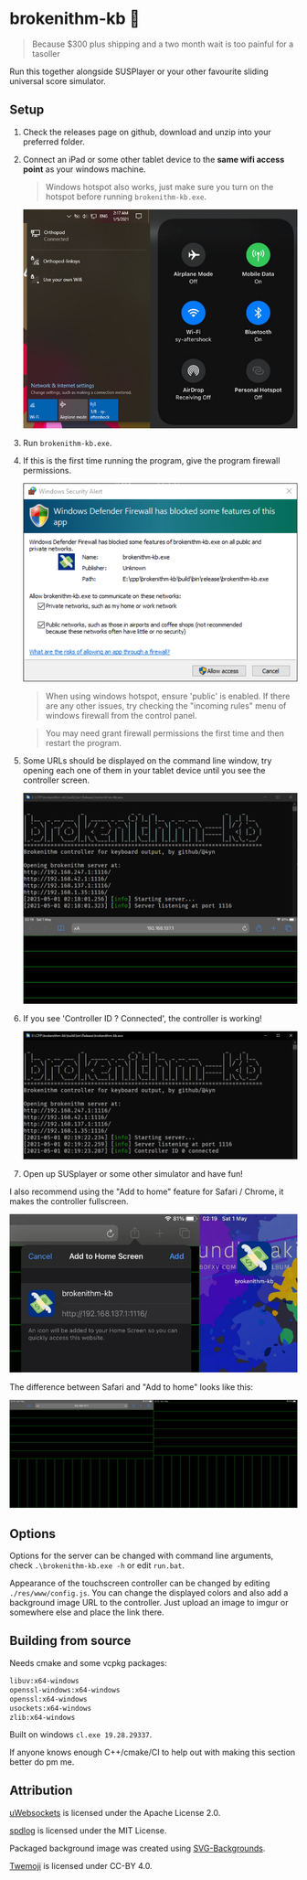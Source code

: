 # brokenithm-kb 💸

> Because $300 plus shipping and a two month wait is too painful for a tasoller

Run this together alongside SUSPlayer or your other favourite sliding universal score simulator.

## Setup

1. Check the releases page on github, download and unzip into your preferred folder.
2. Connect an iPad or some other tablet device to the **same wifi access point** as your windows machine.

   > Windows hotspot also works, just make sure you turn on the hotspot before running `brokenithm-kb.exe`.

   ![hotspot](images/wifi.png)

3. Run `brokenithm-kb.exe`.
4. If this is the first time running the program, give the program firewall permissions.

   ![firewall](images/firewall.png)

   > When using windows hotspot, ensure 'public' is enabled. If there are any other issues, try checking the "incoming rules" menu of windows firewall from the control panel.

   > You may need grant firewall permissions the first time and then restart the program.

5. Some URLs should be displayed on the command line window, try opening each one of them in your tablet device until you see the controller screen.

   ![running window](images/link.png)

6. If you see 'Controller ID ? Connected', the controller is working!

   ![connected](images/connected.png)

7. Open up SUSplayer or some other simulator and have fun!

I also recommend using the "Add to home" feature for Safari / Chrome, it makes the controller fullscreen.

![add to home](images/homescreen.png)

The difference between Safari and "Add to home" looks like this:

![safari vs add to home](images/fullscreen.png)

## Options

Options for the server can be changed with command line arguments, check `.\brokenithm-kb.exe -h` or edit `run.bat`.

Appearance of the touchscreen controller can be changed by editing `./res/www/config.js`.
You can change the displayed colors and also add a background image URL to the controller. Just upload an image to imgur or somewhere else and place the link there.

## Building from source

Needs cmake and some vcpkg packages:

```
libuv:x64-windows
openssl-windows:x64-windows
openssl:x64-windows
usockets:x64-windows
zlib:x64-windows
```

Built on windows `cl.exe 19.28.29337`.

If anyone knows enough C++/cmake/CI to help out with making this section better do pm me.

## Attribution

[uWebsockets](https://github.com/uNetworking/uWebSockets) is licensed under the Apache License 2.0.

[spdlog](https://github.com/gabime/spdlog) is licensed under the MIT License.

Packaged background image was created using [SVG-Backgrounds](https://www.svgbackgrounds.com/).

[Twemoji](https://github.com/twitter/twemoji) is licensed under CC-BY 4.0.
